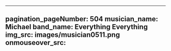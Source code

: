 ------
pagination_pageNumber: 504
musician_name: Michael
band_name: Everything Everything
img_src: images/musician0511.png
onmouseover_src: 
------
